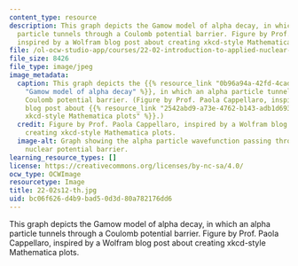 ```yaml
---
content_type: resource
description: This graph depicts the Gamow model of alpha decay, in which an alpha
  particle tunnels through a Coulomb potential barrier. Figure by Prof. Paola Cappellaro,
  inspired by a Wolfram blog post about creating xkcd-style Mathematica plots.
file: /ol-ocw-studio-app/courses/22-02-introduction-to-applied-nuclear-physics-spring-2012/bc06f626d4b9bad50d3d80a782176dd6_22-02s12-th.jpg
file_size: 8426
file_type: image/jpeg
image_metadata:
  caption: This graph depicts the {{% resource_link "0b96a94a-42fd-4cad-9a74-4086ca498004"
    "Gamow model of alpha decay" %}}, in which an alpha particle tunnels through a
    Coulomb potential barrier. (Figure by Prof. Paola Cappellaro, inspired by a Wolfram
    blog post about {{% resource_link "2542abd9-a73e-4762-b143-adb1d69336f3" "creating
    xkcd-style Mathematica plots" %}}.)
  credit: Figure by Prof. Paola Cappellaro, inspired by a Wolfram blog post about
    creating xkcd-style Mathematica plots.
  image-alt: Graph showing the alpha particle wavefunction passing through a large
    nuclear potential barrier.
learning_resource_types: []
license: https://creativecommons.org/licenses/by-nc-sa/4.0/
ocw_type: OCWImage
resourcetype: Image
title: 22-02s12-th.jpg
uid: bc06f626-d4b9-bad5-0d3d-80a782176dd6
---
```

This graph depicts the Gamow model of alpha decay, in which an alpha particle tunnels through a Coulomb potential barrier. Figure by Prof. Paola Cappellaro, inspired by a Wolfram blog post about creating xkcd-style Mathematica plots.